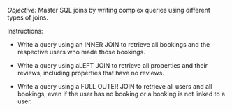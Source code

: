 *Objective:* Master SQL joins by writing complex queries using different types of joins.

Instructions:

- Write a query using an INNER JOIN to retrieve all bookings and the respective users who made those bookings.

- Write a query using aLEFT JOIN to retrieve all properties and their reviews, including properties that have no reviews.

- Write a query using a FULL OUTER JOIN to retrieve all users and all bookings, even if the user has no booking or a booking is not linked to a user.